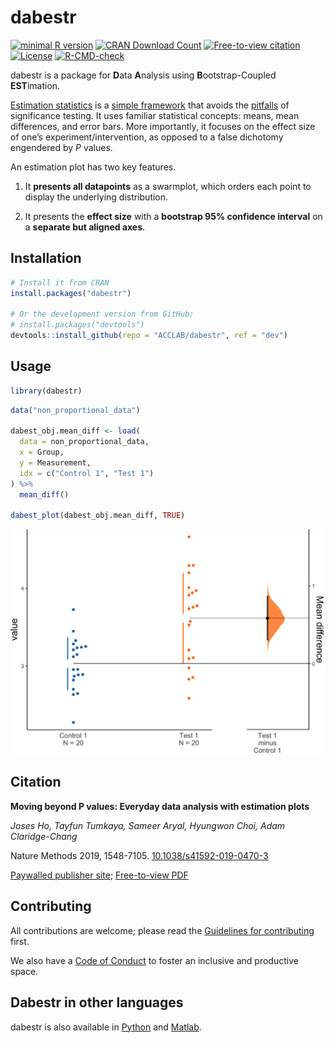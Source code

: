 
<!-- README.md is generated from README.Rmd. Please edit that file -->

# dabestr

<!-- badges: start -->

[![minimal R
version](https://img.shields.io/badge/R%3E%3D-2.10-6666ff.svg)](https://cran.r-project.org/)
[![CRAN Download
Count](https://cranlogs.r-pkg.org/badges/grand-total/dabestr?color=brightgreen)](https://cran.r-project.org/package=dabestr)
[![Free-to-view
citation](https://zenodo.org/badge/DOI/10.1038/s41592-019-0470-3.svg)](https://www.nature.com/articles/s41592-019-0470-3.epdf?author_access_token=Euy6APITxsYA3huBKOFBvNRgN0jAjWel9jnR3ZoTv0Pr6zJiJ3AA5aH4989gOJS_dajtNr1Wt17D0fh-t4GFcvqwMYN03qb8C33na_UrCUcGrt-Z0J9aPL6TPSbOxIC-pbHWKUDo2XsUOr3hQmlRew%3D%3D)
[![License](https://img.shields.io/badge/License-Apache_2.0-orange.svg)](https://spdx.org/licenses/BSD-3-Clause-Clear.html)
[![R-CMD-check](https://github.com/sunroofgod/dabestr-prototype/actions/workflows/R-CMD-check.yaml/badge.svg)](https://github.com/sunroofgod/dabestr-prototype/actions/workflows/R-CMD-check.yaml)
<!-- badges: end -->

<!-- ## Overview -->

dabestr is a package for **D**ata **A**nalysis using
**B**ootstrap-Coupled **EST**imation.

[Estimation
statistics](https://en.wikipedia.org/wiki/Estimation_statistics "Estimation Stats on Wikipedia")
is a [simple
framework](https://thenewstatistics.com/itns/ "Introduction to the New Statistics")
that avoids the
[pitfalls](https://www.nature.com/articles/nmeth.3288 "The fickle P value generates irreproducible results, Halsey et al 2015")
of significance testing. It uses familiar statistical concepts: means,
mean differences, and error bars. More importantly, it focuses on the
effect size of one’s experiment/intervention, as opposed to a false
dichotomy engendered by *P* values.

An estimation plot has two key features.

1.  It **presents all datapoints** as a swarmplot, which orders each
    point to display the underlying distribution.

2.  It presents the **effect size** with a **bootstrap 95% confidence
    interval** on a **separate but aligned axes**.

## Installation

``` r
# Install it from CRAN
install.packages("dabestr")

# Or the development version from GitHub:
# install.packages("devtools")
devtools::install_github(repo = "ACCLAB/dabestr", ref = "dev")
```

## Usage

``` r
library(dabestr)
```

``` r
data("non_proportional_data")

dabest_obj.mean_diff <- load(
  data = non_proportional_data,
  x = Group,
  y = Measurement,
  idx = c("Control 1", "Test 1")
) %>%
  mean_diff()

dabest_plot(dabest_obj.mean_diff, TRUE)
```

![](man/figures/README-unnamed-chunk-4-1.png)<!-- -->

## Citation

**Moving beyond P values: Everyday data analysis with estimation plots**

*Joses Ho, Tayfun Tumkaya, Sameer Aryal, Hyungwon Choi, Adam
Claridge-Chang*

Nature Methods 2019, 1548-7105.
[10.1038/s41592-019-0470-3](http://dx.doi.org/10.1038/s41592-019-0470-3)

[Paywalled publisher
site](https://www.nature.com/articles/s41592-019-0470-3); [Free-to-view
PDF](https://www.nature.com/articles/s41592-019-0470-3.epdf?author_access_token=Euy6APITxsYA3huBKOFBvNRgN0jAjWel9jnR3ZoTv0Pr6zJiJ3AA5aH4989gOJS_dajtNr1Wt17D0fh-t4GFcvqwMYN03qb8C33na_UrCUcGrt-Z0J9aPL6TPSbOxIC-pbHWKUDo2XsUOr3hQmlRew%3D%3D)

## Contributing

All contributions are welcome; please read the [Guidelines for
contributing](https://github.com/ACCLAB/dabestr/blob/master/CONTRIBUTING.md)
first.

We also have a [Code of
Conduct](https://github.com/ACCLAB/dabestr/blob/master/CODE_OF_CONDUCT.md)
to foster an inclusive and productive space.

## Dabestr in other languages

dabestr is also available in
[Python](https://github.com/ACCLAB/DABEST-python "DABEST-Python on Github")
and
[Matlab](https://github.com/ACCLAB/DABEST-Matlab "DABEST-Matlab on Github").
